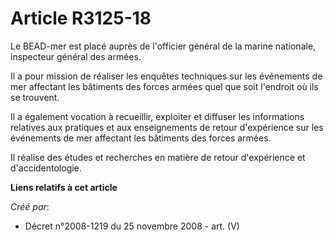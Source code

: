 # Article R3125-18

Le BEAD-mer est placé auprès de l'officier général de la marine nationale, inspecteur général des armées.

Il a pour mission de réaliser les enquêtes techniques sur les événements de mer affectant les bâtiments des forces armées
quel que soit l'endroit où ils se trouvent.

Il a également vocation à recueillir, exploiter et diffuser les informations relatives aux pratiques et aux enseignements de
retour d'expérience sur les événements de mer affectant les bâtiments des forces armées.

Il réalise des études et recherches en matière de retour d'expérience et d'accidentologie.

**Liens relatifs à cet article**

_Créé par_:

  - Décret n°2008-1219 du 25 novembre 2008 - art. (V)
